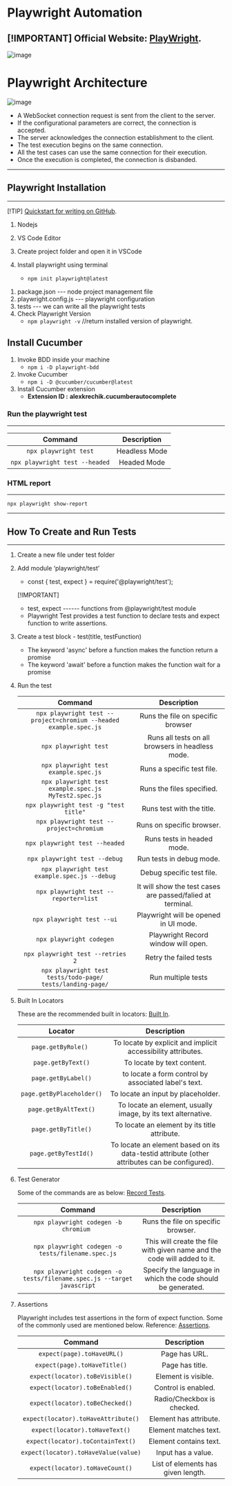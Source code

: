 # Playwright Automation

[!IMPORTANT]
Official Website: [PlayWright](https://playwright.dev/docs/intro).
-----------------  

![image](https://playwright.dev/img/playwright-logo.svg)
# Playwright Architecture

![image](https://cdn.prod.website-files.com/667144f11deb101986897c08/667144f11deb101986897e09_RH5oUf3qmBUEID5wf4txTFLVmgyBHt3UTZ7R6S4NsBREIjZDxr1in7_xIm-asTtCfBJ8v4x8pqJBx2VUoSeQl_rDT1RPE7gp_0LrwYnV7Gp-JFEocSC2c_uRwOuVYK7MFl5uoyI_Vaf5ZDie36A53zM.png)

  +  A WebSocket connection request is sent from the client to the server.
  +  If the configurational parameters are correct, the connection is accepted.
  +  The server acknowledges the connection establishment to the client.
  +  The test execution begins on the same connection.
  +  All the test cases can use the same connection for their execution.
  +  Once the execution is completed, the connection is disbanded. 

-----------------------------------------------------------------------------------------
## Playwright Installation
-----------------------------------------------------------------------------------------
[!TIP]
[Quickstart for writing on GitHub](https://docs.github.com/en/get-started/writing-on-github/getting-started-with-writing-and-formatting-on-github/quickstart-for-writing-on-github).

1) Nodejs
2) VS Code Editor 
3) Create project folder  and  open it in VSCode 

4) Install playwright  using terminal 
      + `npm init playwright@latest`

  1. package.json           ---  node project management file
  2. playwright.config.js   ---  playwright configuration
  3. tests                  ---  we can write all the playwright tests
  4. Check Playwright Version
      + `npm playwright -v`     //return installed version of playwright.

## Install Cucumber 
  1) Invoke BDD inside your machine
      + `npm i -D playwright-bdd`
  2) Invoke Cucumber
      + `npm i -D @cucumber/cucumber@latest`
  3) Install Cucumber extension 
      + __Extension ID :__ **alexkrechik.cucumberautocomplete**

### Run the playwright test
-----------
  | Command | Description |
  | :---: | :---: |
  | `npx playwright test`| Headless Mode |
  | `npx playwright test --headed`| Headed Mode |

### HTML report
-------------
  `npx playwright show-report`

-------------------------------------------------------------------------------------------
## How To Create and Run Tests 
-------------------------------------------------------------------------------------------
1) Create a new file under test folder
2) Add module ‘playwright/test’
      + const { test, expect } = require('@playwright/test');
    
    [!IMPORTANT]
      + test, expect  ------ functions from @playwright/test module
      * Playwright Test provides a test function to declare tests and expect function to write assertions.

3) Create a test block - test(title, testFunction)

    + The keyword 'async' before a function makes the function return a promise
    * The keyword 'await' before a function makes the function wait for a promise

4) Run the test

    | Command | Description |
    | :---: | :---: |
    | `npx playwright test --project=chromium --headed  example.spec.js` | Runs the file on specific browser |
    | `npx playwright test` | Runs all tests on all browsers in headless mode. |
    | `npx playwright test  example.spec.js` | Runs a specific test file. |
    | `npx playwright test  example.spec.js  MyTest2.spec.js`| Runs the files specified. |
    | `npx playwright test -g "test title"` | Runs test with the title. |
    | `npx playwright test --project=chromium` | Runs on specific browser. |
    | `npx playwright test --headed`| Runs tests in headed mode. |
    | `npx playwright test --debug`| Run tests in debug mode. |
    | `npx playwright test example.spec.js --debug` | Debug specific test file. |
    | `npx playwright test --reporter=list` |  It will show the test cases are passed/falied at terminal. |
    | `npx playwright test --ui` | Playwright will be opened in UI mode. |
    | `npx playwright codegen` | Playwright Record window will open. |
    | `npx playwright test --retries 2` | Retry the failed tests |
    | `npx playwright test tests/todo-page/ tests/landing-page/` | Run multiple tests |

5) Built In Locators

    These are the recommended built in locators: [Built In](https://playwright.dev/docs/locators).

    | Locator | Description |
    | :---: | :---: |
    | `page.getByRole() ` | To locate by explicit and implicit accessibility attributes. |
    | `page.getByText()` | To locate by text content. |
    | `page.getByLabel()` | to locate a form control by associated label's text. |
    | `page.getByPlaceholder()` | To locate an input by placeholder. |
    | `page.getByAltText()` | To locate an element, usually image, by its text alternative. |
    | `page.getByTitle()`| To locate an element by its title attribute. |
    | `page.getByTestId()`| To locate an element based on its data-testid attribute (other attributes can be configured). |

6) Test Generator

    Some of the commands are as below: [Record Tests](https://playwright.dev/docs/codegen).
    
    | Command | Description |
    | :---: | :---: |
    | `npx playwright codegen -b chromium ` | Runs the file on specific browser. |
    | `npx playwright codegen -o tests/filename.spec.js` | This will create the file with given name and the code will added to it. |
    | `npx playwright codegen -o tests/filename.spec.js --target javascript` | Specify the language in which the code should be generated. |

7) Assertions

    Playwright includes test assertions in the form of expect function. Some of the commonly used are mentioned below.
    Reference: [Assertions](https://playwright.dev/docs/test-assertions).

    | Command | Description |
    | :---: | :---: |
    | `expect(page).toHaveURL()` | Page has URL. |
    | `expect(page).toHaveTitle()` |   Page has title. |
    | `expect(locator).toBeVisible()` |  Element is visible. |
    | `expect(locator).toBeEnabled()` | Control is enabled. |
    | `expect(locator).toBeChecked()` | Radio/Checkbox is checked. |
    | `expect(locator).toHaveAttribute()`| Element has attribute. |
    | `expect(locator).toHaveText()` |  Element matches text. |
    | `expect(locator).toContainText()`| Element contains text. |
    | `expect(locator).toHaveValue(value)`| Input has a value. |
    | `expect(locator).toHaveCount()` | List of elements has given length. |



